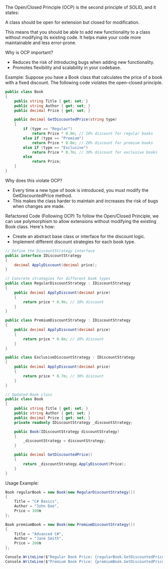 The Open/Closed Principle (OCP) is the second principle of SOLID, and it states:

A class should be open for extension but closed for modification.

This means that you should be able to add new functionality to a class without modifying its existing code. It helps make your code more maintainable and less error-prone.

Why is OCP important?
- Reduces the risk of introducing bugs when adding new functionality.
- Promotes flexibility and scalability in your codebase.

Example: 
Suppose you have a Book class that calculates the price of a book with a fixed discount. 
The following code violates the open-closed principle.

```csharp
public class Book
{
    public string Title { get; set; }
    public string Author { get; set; }
    public decimal Price { get; set; }

    public decimal GetDiscountedPrice(string type)
    {
        if (type == "Regular")
            return Price * 0.9m; // 10% discount for regular books
        else if (type == "Premium")
            return Price * 0.8m; // 20% discount for premium books
        else if (type == "Exclusive")
            return Price * 0.7m; // 30% discount for exclusive books
        else
            return Price;
    }
}

```

Why does this violate OCP?
- Every time a new type of book is introduced, you must modify the GetDiscountedPrice method.
- This makes the class harder to maintain and increases the risk of bugs when changes are made.

Refactored Code (Following OCP)
To follow the Open/Closed Principle, we can use polymorphism to allow extensions without modifying the existing Book class. Here's how:
- Create an abstract base class or interface for the discount logic.
- Implement different discount strategies for each book type.

```csharp
// Define the DiscountStrategy interface
public interface IDiscountStrategy
{
    decimal ApplyDiscount(decimal price);
}

// Concrete strategies for different book types
public class RegularDiscountStrategy : IDiscountStrategy
{
    public decimal ApplyDiscount(decimal price)
    {
        return price * 0.9m; // 10% discount
    }
}

public class PremiumDiscountStrategy : IDiscountStrategy
{
    public decimal ApplyDiscount(decimal price)
    {
        return price * 0.8m; // 20% discount
    }
}

public class ExclusiveDiscountStrategy : IDiscountStrategy
{
    public decimal ApplyDiscount(decimal price)
    {
        return price * 0.7m; // 30% discount
    }
}

// Updated Book class
public class Book
{
    public string Title { get; set; }
    public string Author { get; set; }
    public decimal Price { get; set; }
    private readonly IDiscountStrategy _discountStrategy;

    public Book(IDiscountStrategy discountStrategy)
    {
        _discountStrategy = discountStrategy;
    }

    public decimal GetDiscountedPrice()
    {
        return _discountStrategy.ApplyDiscount(Price);
    }
}
```


Usage Example:
```csharp
Book regularBook = new Book(new RegularDiscountStrategy())
{
    Title = "C# Basics",
    Author = "John Doe",
    Price = 100m
};

Book premiumBook = new Book(new PremiumDiscountStrategy())
{
    Title = "Advanced C#",
    Author = "Jane Smith",
    Price = 200m
};

Console.WriteLine($"Regular Book Price: {regularBook.GetDiscountedPrice()}"); // 90
Console.WriteLine($"Premium Book Price: {premiumBook.GetDiscountedPrice()}"); // 160
```

